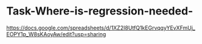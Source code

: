 # Task-Where-is-regression-needed-
https://docs.google.com/spreadsheets/d/1XZ2I8UtfQ1kEGrvqqyYEvXFmUj_EOPY1p_W8sKAoyAw/edit?usp=sharing
